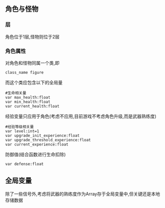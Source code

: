 ## 角色与怪物
### 层
角色位于1层,怪物则位于2层
### 角色属性
对角色和怪物同属一个类,即
```
class_name figure
```
而这个类应包含以下的全局量
```
#生命相关量
var max_health:float
var min_health:float
var current_health:float
``` 
经验变量只应用于角色(考虑不应用,目前游戏不考虑角色升级,而是武器熟练度)
```
#经验等级相关量
var level:int=1
var upgrade_init_experience:float
var upgrade_threshold_experience:float
var current_experience:float
```
防御值(结合函数进行生命扣除)
```
var defense:float
```

## 全局变量
除了一些信号外,考虑将武器的熟练度作为Array存于全局变量中,但关键还是本地存储数据

<!--stackedit_data:
eyJoaXN0b3J5IjpbLTIxMzE3MDU5MF19
-->